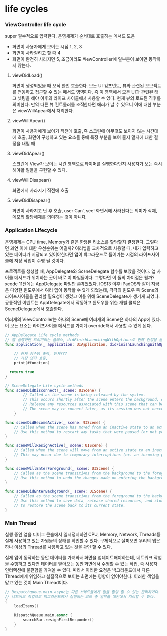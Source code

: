 # life cycles

### ViewController life cycle

super 필수적으로 입력한다. 운영체제가 순서대로 호출하는 메서드 모음

* 화면이 사용자에게 보이는 시점 1, 2, 3
* 화면이 사라질려고 할 때 4
* 화면이 완전히 사라지면 5, 조금이라도 ViewController에 일부분이 보이면 동작하지 않는다.

1.  viewDidLoad()

    화면이 생성되었을 때 오직 한번 호출한다. 모든 UI 컴포넌트, 뷰와 관련된 오브젝트를 연동하고 접근할 수 있는 메서드 영역이다. 즉 이 영역에서 모든 UI과 관련된 태그 셋팅을 해야 이후의 라이프 사이클에서 사용할 수 있다. 현재 뷰의 로드된 직후를 의미한다. 만약 다른 뷰 컨트롤러를 조작한다면 에러가 날 수 있으니 이에 대한 부분은 viewWillApear에서 처리한다.
2.  viewWillApear()

    화면이 사용자에게 보이기 직전에 호출, 즉 스크린에 아무것도 보이지 않는 시간대에 호출, 화면이 구성하고 있는 요소들 중에 특정 부분을 보여 줄지 말지에 대한 결정을 내릴 때
3.  viewDidApear()

    스크린에 View가 보이는 시간 영역으로 타이머를 실행한다던지 사용자가 보는 즉시 해야할 일들을 구현할 수 있다.
4.  viewWillDisapear()

    화면에서 사라지기 직전에 호출
5.  viewDidDisapear()

    화면이 사라지고 난 후 호출, user Can’t see! 화면서에 사라진다는 의미가 삭제, 메모리 할당해제를 의미하는 것이 아니다.



### Application Lifecycle

운영체제는 CPU time, Memory와 같은 한정된 리소스를 할당할지 결정한다. 그렇다면 과연 이에 대한 우선순위는 어떨까? 여러앱을 교차적으로 사용할 때, 내가 입력하고 있는 데이터가 저장되고 있어야한다면 앱이 백그라운드로 들어가는 시점의 라이프사이클에 저장 작업이 수행 될 것이다.

프로젝트를 생성할 때, AppDelegate와 SceneDelegate 함수를 보았을 것이다. 앱 사이클 메서드가 위치하는 곳이 바로 이 파일들이다. 그렇다면 이 둘의 차이점은 뭘까? xcode 11전에는 AppDelegate 파일만 존재했었다. IOS13 이후 iPadOS와 같이 지금은 다양한 윈도우에서 여러 앱이 동작할 수 있게 되었는데, 각각의 윈도우 즉 Scene의 라이프사이클을 관리할 필요성이 생겼고 이를 위해 SceneDelegate가 생기게 되었다. 공통적인 이벤트는 AppDelegate에서 작동하고 윈도우를 위한 개별 콜백은 SceneDelegate에서 호출한다.

여러개의 ViewController는 하나의 Scene에 여러개의 Scene은 하나의 App에 있다. 이 모든 요소는 라이프사이클 메서드를 가지며 override해서 사용할 수 있게 된다.

```swift
// AppDelegate Life cycle methods
// 앱 실행하면 트리거되는 클래스, didFinishLaunchingWithOptions로 인해 런칭을 끝내면 웰컴 스크린을 볼 수 있다. 즉, func application에 포함된 함수가 정상적으로 실행되었다는 것을 의미합니다.
func application(_ application: UIApplication, didFinishLaunchingWithOptions launchOptions: [UIApplication.LaunchOptionsKey: Any]?) -> Bool {
	        
	// 현재 함수명 출력, 언제???
	// 가장 먼저 호출,
	print(#function)

  return true
}

// SceneDelegate Life cycle methods
func sceneDidDisconnect(_ scene: UIScene) {
        // Called as the scene is being released by the system.
        // This occurs shortly after the scene enters the background, or when its session is discarded.
        // Release any resources associated with this scene that can be re-created the next time the scene connects.
        // The scene may re-connect later, as its session was not neccessarily discarded (see `application:didDiscardSceneSessions` instead).
    }

func sceneDidBecomeActive(_ scene: UIScene) {
    // Called when the scene has moved from an inactive state to an active state.
    // Use this method to restart any tasks that were paused (or not yet started) when the scene was inactive.
}

func sceneWillResignActive(_ scene: UIScene) {
    // Called when the scene will move from an active state to an inactive state.
    // This may occur due to temporary interruptions (ex. an incoming phone call).
}

func sceneWillEnterForeground(_ scene: UIScene) {
    // Called as the scene transitions from the background to the foreground.
    // Use this method to undo the changes made on entering the background.
}

func sceneDidEnterBackground(_ scene: UIScene) {
    // Called as the scene transitions from the foreground to the background.
    // Use this method to save data, release shared resources, and store enough scene-specific state information
    // to restore the scene back to its current state.
}
```



### Main Thread

실행 중인 앱을 디버그 콘솔에서 일시정지하면 CPU, Memory, Network, Threads등 실제 사용하고 있는 자원들의 상태를 확인할 수 있다. 구체적으로 살펴보면 우리의 앱은 하나 이상의 Thread를 사용하고 있는 것을 확인 할 수 있다.

실제 앱이 동작하는 동안 데이터를 가져와서 화면을 업데이트해야하는데, 네트워크 작업을 수행하고 있다면 데이터를 받아오는 동안 화면에서 수행할 수 있는 작업, 즉 사용자 인터렉션에 불편함을 가져올 수 있다. 따라서 이러한 요청은 백그라운드에서 다른 Thread에게 위임하고 실질적으로 보이는 화면에는 영향이 없어야한다. 이러한 책임을 맡고 있는 것이 Main Thread이다.

```swift
// Despatchqueue.main.async는 다른 쓰레드들에게 일을 할당 할 수 있는 관리자이다. 
// 네트워크 작업으로 백그라운드에서 실행되는 코드 중 일부를 메인에서 처리할 수 있다.
{
    loadItems()
    
    DispatchQueue.main.async {
        searchBar.resignFirstResponder()
    }
}
```

